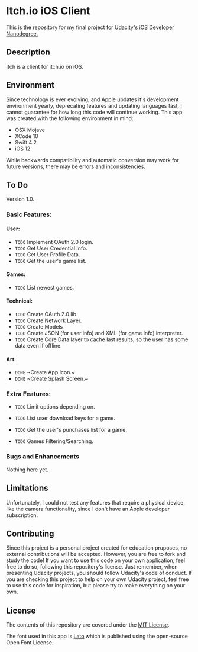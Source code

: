 # Itch.io iOS Client

This is the repository for my final project for [Udacity's iOS Developer Nanodegree.](https://www.udacity.com)

## Description
Itch is a client for itch.io on iOS.

## Environment
Since technology is ever evolving, and Apple updates it's development environment yearly, deprecating features and updating languages fast, I cannot guarantee for how long this code will continue working. This app was created with the following environment in mind:

* OSX Mojave
* XCode 10
* Swift 4.2
* iOS 12

While backwards compatibility and automatic conversion may work for future versions, there may be errors and inconsistencies.

## To Do

Version 1.0.

### Basic Features:

#### User:
* `TODO` Implement OAuth 2.0 login.
* `TODO` Get User Credential Info.
* `TODO` Get User Profile Data.
* `TODO` Get the user's game list.

#### Games:
* `TODO` List newest games.

#### Technical:
* `TODO` Create OAuth 2.0 lib.
* `TODO` Create Network Layer.
* `TODO` Create Models
* `TODO` Create JSON (for user info) and XML (for game info) interpreter.
* `TODO` Create Core Data layer to cache last results, so the user has some data even if offline.

#### Art:
* `DONE` ~Create App Icon.~
* `DONE` ~Create Splash Screen.~

### Extra Features:

* `TODO` Limit options depending on.
* `TODO` List user download keys for a game.
* `TODO` Get the user's punchases list for a game.

* `TODO` Games Filtering/Searching.

### Bugs and Enhancements

Nothing here yet.

## Limitations
Unfortunately, I could not test any features that require a physical device, like the camera functionality, since I don't have an Apple developer subscription.

## Contributing
Since this project is a personal project created for education pruposes, no external contributions will be accepted. However, you are free to fork and study the code! If you want to use this code on your own application, feel free to do so, following this repository's license. Just remember, when presenting Udacity projects, you should follow Udacity's code of conduct. If you are checking this project to help on your own Udacity project, feel free to use this code for inspiration, but please try to make everything on your own.

## License
The contents of this repository are covered under the [MIT License](LICENSE).

The font used in this app is [Lato](http://www.latofonts.com/lato-free-fonts/) which is published using the open-source Open Font License.
